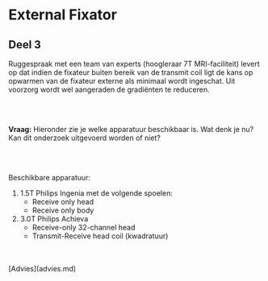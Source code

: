 # External Fixator 

## Deel 3

Ruggespraak met een team van experts (hoogleraar 7T MRI-faciliteit) levert op
dat indien de fixateur buiten bereik van de transmit coil ligt de kans op opwarmen
van de fixateur externe als minimaal wordt ingeschat. Uit voorzorg wordt wel aangeraden de gradiënten te reduceren.

<br>
<br>

**Vraag:** Hieronder zie je welke apparatuur beschikbaar is. Wat denk je nu? Kan dit onderzoek uitgevoerd worden of niet?

<br>
<br>

Beschikbare apparatuur:

1. 1.5T Philips Ingenia met de volgende spoelen:
   - Receive only head
   - Receive only body
1. 3.0T Philips Achieva
   - Receive-only 32-channel head
   - Transmit-Receive head coil (kwadratuur)

<br>
<br>
[Advies](advies.md)

